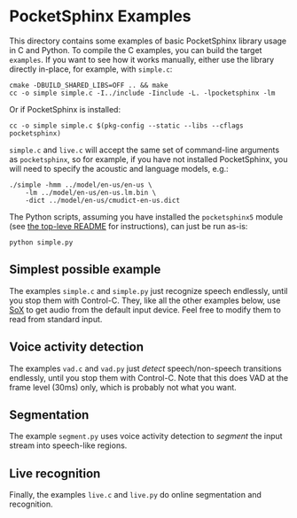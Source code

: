 PocketSphinx Examples
=====================

This directory contains some examples of basic PocketSphinx library
usage in C and Python.  To compile the C examples, you can build the
target `examples`.  If you want to see how it works manually, either
use the library directly in-place, for example, with `simple.c`:

    cmake -DBUILD_SHARED_LIBS=OFF .. && make
    cc -o simple simple.c -I../include -Iinclude -L. -lpocketsphinx -lm
    
Or if PocketSphinx is installed:

    cc -o simple simple.c $(pkg-config --static --libs --cflags pocketsphinx)

`simple.c` and `live.c` will accept the same set of command-line
arguments as `pocketsphinx`, so for example, if you have not installed
PocketSphinx, you will need to specify the acoustic and language
models, e.g.:

    ./simple -hmm ../model/en-us/en-us \
        -lm ../model/en-us/en-us.lm.bin \
        -dict ../model/en-us/cmudict-en-us.dict

The Python scripts, assuming you have installed the `pocketsphinx5`
module (see [the top-leve README](../README.md) for instructions), can
just be run as-is:

    python simple.py
    
Simplest possible example
-------------------------

The examples `simple.c` and `simple.py` just recognize speech
endlessly, until you stop them with Control-C.  They, like all the
other examples below, use [SoX](http://sox.sourceforge.net/) to get
audio from the default input device.  Feel free to modify them to read
from standard input.

Voice activity detection
------------------------

The examples `vad.c` and `vad.py` just *detect* speech/non-speech
transitions endlessly, until you stop them with Control-C.  Note that
this does VAD at the frame level (30ms) only, which is probably not
what you want.

Segmentation
------------

The example `segment.py` uses voice activity detection to *segment*
the input stream into speech-like regions.

Live recognition
----------------

Finally, the examples `live.c` and `live.py` do online segmentation
and recognition.
